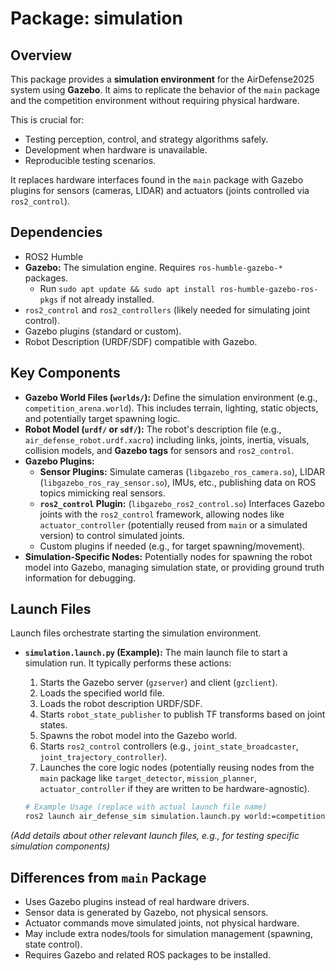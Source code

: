 # Package: simulation

## Overview

This package provides a **simulation environment** for the AirDefense2025 system using **Gazebo**. It aims to replicate the behavior of the `main` package and the competition environment without requiring physical hardware.

This is crucial for:
* Testing perception, control, and strategy algorithms safely.
* Development when hardware is unavailable.
* Reproducible testing scenarios.

It replaces hardware interfaces found in the `main` package with Gazebo plugins for sensors (cameras, LIDAR) and actuators (joints controlled via `ros2_control`).

## Dependencies

* ROS2 Humble
* **Gazebo:** The simulation engine. Requires `ros-humble-gazebo-*` packages.
    * Run `sudo apt update && sudo apt install ros-humble-gazebo-ros-pkgs` if not already installed.
* `ros2_control` and `ros2_controllers` (likely needed for simulating joint control).
* Gazebo plugins (standard or custom).
* Robot Description (URDF/SDF) compatible with Gazebo.

## Key Components

* **Gazebo World Files (`worlds/`):** Define the simulation environment (e.g., `competition_arena.world`). This includes terrain, lighting, static objects, and potentially target spawning logic.
* **Robot Model (`urdf/` or `sdf/`):** The robot's description file (e.g., `air_defense_robot.urdf.xacro`) including links, joints, inertia, visuals, collision models, and **Gazebo tags** for sensors and `ros2_control`.
* **Gazebo Plugins:**
    * **Sensor Plugins:** Simulate cameras (`libgazebo_ros_camera.so`), LIDAR (`libgazebo_ros_ray_sensor.so`), IMUs, etc., publishing data on ROS topics mimicking real sensors.
    * **`ros2_control` Plugin:** (`libgazebo_ros2_control.so`) Interfaces Gazebo joints with the `ros2_control` framework, allowing nodes like `actuator_controller` (potentially reused from `main` or a simulated version) to control simulated joints.
    * Custom plugins if needed (e.g., for target spawning/movement).
* **Simulation-Specific Nodes:** Potentially nodes for spawning the robot model into Gazebo, managing simulation state, or providing ground truth information for debugging.

## Launch Files

Launch files orchestrate starting the simulation environment.

* **`simulation.launch.py` (Example):** The main launch file to start a simulation run. It typically performs these actions:
    1.  Starts the Gazebo server (`gzserver`) and client (`gzclient`).
    2.  Loads the specified world file.
    3.  Loads the robot description URDF/SDF.
    4.  Starts `robot_state_publisher` to publish TF transforms based on joint states.
    5.  Spawns the robot model into the Gazebo world.
    6.  Starts `ros2_control` controllers (e.g., `joint_state_broadcaster`, `joint_trajectory_controller`).
    7.  Launches the core logic nodes (potentially reusing nodes from the `main` package like `target_detector`, `mission_planner`, `actuator_controller` if they are written to be hardware-agnostic).

    ```bash
    # Example Usage (replace with actual launch file name)
    ros2 launch air_defense_sim simulation.launch.py world:=competition_arena.world
    ```

*(Add details about other relevant launch files, e.g., for testing specific simulation components)*

## Differences from `main` Package

* Uses Gazebo plugins instead of real hardware drivers.
* Sensor data is generated by Gazebo, not physical sensors.
* Actuator commands move simulated joints, not physical hardware.
* May include extra nodes/tools for simulation management (spawning, state control).
* Requires Gazebo and related ROS packages to be installed.